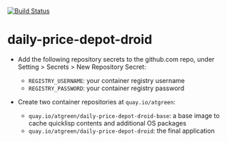 [![Build Status](https://github.com/atgreen/daily-price-depot-droid/actions/workflows/build.yml/badge.svg)](https://github.com/atgreen/daily-price-depot-droid/actions)

# daily-price-depot-droid

* Add the following repository secrets to the github.com repo, under Setting > Secrets > New Repository Secret:
  * `REGISTRY_USERNAME`: your container registry username
  * `REGISTRY_PASSWORD`: your container registry password

* Create two container repositories at `quay.io/atgreen`:
  * `quay.io/atgreen/daily-price-depot-droid-base`: a base image to cache quicklisp contents and additional OS packages
  * `quay.io/atgreen/daily-price-depot-droid`: the final application
